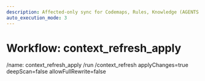 ```yaml
---
description: Affected-only sync for Codemaps, Rules, Knowledge (AGENTS.md, CLAUDE.md, .kilocode/**), Docs and Memories.
auto_execution_mode: 3
---
```


# Workflow: context_refresh_apply

/name: context_refresh_apply
/run /context_refresh applyChanges=true deepScan=false allowFullRewrite=false
